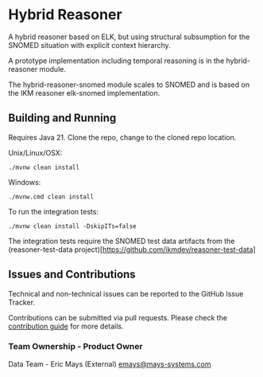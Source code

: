 # Hybrid Reasoner

A hybrid reasoner based on ELK, but using structural subsumption for the SNOMED situation with explicit context hierarchy. 

A prototype implementation including temporal reasoning is in the hybrid-reasoner module.

The hybrid-reasoner-snomed module scales to SNOMED and is based on the IKM reasoner elk-snomed implementation.

## Building and Running

Requires Java 21. Clone the repo, change to the cloned repo location.

Unix/Linux/OSX:

```
./mvnw clean install
```

Windows:

```
./mvnw.cmd clean install
```

To run the integration tests:

```
./mvnw clean install -DskipITs=false
```

The integration tests require the SNOMED test data artifacts from the (reasoner-test-data project)[https://github.com/ikmdev/reasoner-test-data]

## Issues and Contributions

Technical and non-technical issues can be reported to the GitHub Issue Tracker.

Contributions can be submitted via pull requests. Please check the [contribution guide](doc/how-to-contribute.md) for more details.

### Team Ownership - Product Owner

Data Team - Eric Mays (External) <emays@mays-systems.com>